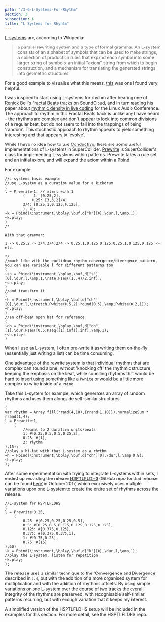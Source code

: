 ```yaml
---
path: "/3-6-L-Systems-For-Rhythm"
section: 3
subsection: 6
title: "L Systems for Rhyhtm"
---
```


[L-systems](https://en.wikipedia.org/wiki/L-system) are, according to Wikipedia:

> a parallel rewriting system and a type of formal grammar. An L-system consists of an alphabet of symbols that can be used to make strings, a collection of production rules that expand each symbol into some larger string of symbols, an initial "axiom" string from which to begin construction, and a mechanism for translating the generated strings into geometric structures.

For a good example to visualise what this means, [this](https://en.wikipedia.org/wiki/L-system#Example_1:_Algae) was one I found very helpful.

I was inspired to start using L-systems for rhythm after hearing one of [Renick Bell's](http://www.renickbell.net) [Fractal Beats](https://soundcloud.com/renick/fractal-beats-151212-edit) tracks on SoundCloud, and in turn reading his paper about [rhythmic density in live coding](http://lac.linuxaudio.org/2014/papers/38.pdf) for the Linux Audio Conference. The approach to rhythm in this Fractal Beats track is unlike any I have heard - the rhythms are complex and don't appear to lock into common divisions of a regular beat, but do not seem to fall into the trappings of being 'random'. This stochastic approach to rhythm appears to yield something interesting and that appears to 'evolve'.

While I have no idea how to use [Conductive](https://hackage.haskell.org/package/conductive-base), there are some useful implementations of L-systems in SuperCollider. [Prewrite](http://doc.sccode.org/Classes/Prewrite.html) is SuperCollider's class for implementing L-systems within patterns. Prewrite takes a rule set and an initial axiom, and will expand the axiom within a Pbind.

For example:

```supercollider
//L-systems basic example
//use L-system as a duration value for a kickdrum
(
l = Prewrite(1, // start with 1
        (    1: [0.25,2],
            0.25: [3,3,2]/4,
		3/4: [0.25,1,0.125,0.125],
        ), 4);
~k = Pbind(\instrument,\bplay,\buf,d["k"][0],\dur,l,\amp,1);
~k.play;
)
/*

With that grammar:

1 -> 0.25,2 -> 3/4,3/4,2/4 -> 0.25,1,0.125,0.125,0.25,1,0.125,0.125 -> etc.

*/
//much like with the euclidean rhythm convergence/divergence pattern, you can use variable l for different patterns too
(
~sn = Pbind(\instrument,\bplay,\buf,d["s"][0],\dur,l,\amp,1,\rate,Pseq((1..4)/2,inf));
~sn.play;
)
//and transform it
(
~h = Pbind(\instrument,\bplay,\buf,d["ch"][0],\dur,l,\stretch,Pwhite(0.5,2).round(0.5),\amp,Pwhite(0.2,1));
~h.play;
)
//an off-beat open hat for reference
(
~oh = Pbind(\instrument,\bplay,\buf,d["oh"][1],\dur,Pseq([0.5,Pseq([1],inf)],inf),\amp,1);
~oh.play;
)
```

When I use an L-system, I often pre-write it as writing them on-the-fly (essentially just writing a list) can be time consuming.

One advantage of the rewrite system is that individual rhythms that are complex can sound alone, without 'knocking off' the rhythmic structure, keeping the emphasis on the beat, while sounding rhythms that would be hard to insert using something like a `Pwhite` or would be a little more complex to write inside of a `Pbind`.

Take this L-system for example, which generates an array of random rhythms and uses them alongside self-similar structures:

```supercollider
(
var rhythm = Array.fill(rrand(4,10),{rrand(1,10)}).normalizeSum * rrand(1,4);
l = Prewrite(1,
	(
		//equal to 2 duration units/beats
		1: #[0.25,0.5,0.5,0.25,2],
		0.25: #[1],
		2: rhythm
),15);
//play a hi-hat with that L-system as a rhythm
~h = Pbind(\instrument,\bplay,\buf,d["ch"][0],\dur,l,\amp,0.8);
~h.play;
);
```

After some experimentation with trying to integrate L-systems within sets, I ended up recording the release [HSPTLFLDHS](https://co34pt.bandcamp.com/album/hsptlfldhs) (GitHub repo for that release can be found [here](https://github.com/theseanco/hsptlfldhs))in October 2017, which exclusively uses multiple variations upon one L-system to create the entire set of rhythms across the release.

```supercollider
//L-system for HSPTLFLDHS
(
l = Prewrite(0.25,
	(
		0.25: #[0.25,0.25,0.25,0.5],
		0.5: #[0.25,0.5,0.125,0.125,0.125,0.125],
		0.125: #[0.375,0.125],
		0.375: #[0.375,0.375,1],
		1: #[0.75,0.25],
		0.75: #[16]
),60)
~k = Pbind(\instrument,\bplay,\buf,d["k"][0],\dur,l,\amp,1);
//play the L-system, listen for repetition!
~k.play;
);
```

The release uses a similar technique to the 'Convergence and Divergence' described in `3.4`, but with the addition of a more organised system for multiplication and with the addition of rhythmic offsets. By using simple variations on one L-system over the course of two tracks the overall integrity of the rhythms are preserved, with recognisable self-similar patterns recurring, but with enough variation that it keeps my interest.

A simplified version of the HSPTLFLDHS setup will be included in the examples for this section. For more detail, see the HSPTLFLDHS repo.
